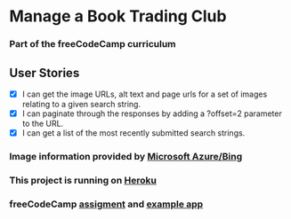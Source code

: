# Manage a Book Trading Club
### Part of the freeCodeCamp curriculum

## User Stories
- [X] I can get the image URLs, alt text and page urls for a set of images relating to a given search string.
- [X] I can paginate through the responses by adding a ?offset=2 parameter to the URL.
- [X] I can get a list of the most recently submitted search strings.

### Image information provided by [Microsoft Azure/Bing](https://azure.microsoft.com/en-ca/services/cognitive-services/bing-image-search-api/)

### This project is running on [Heroku](https://andydlindsay-image-search.herokuapp.com)

### freeCodeCamp [assigment](https://www.freecodecamp.com/challenges/image-search-abstraction-layer) and [example app](https://cryptic-ridge-9197.herokuapp.com/api/imagesearch/lolcats%20funny?offset=10)